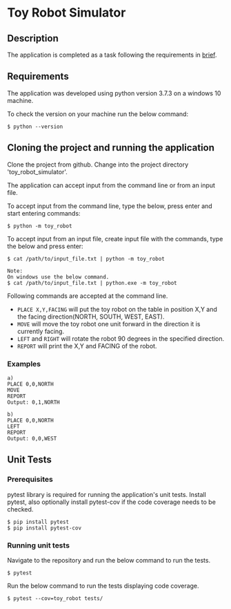 # Toy Robot Simulator

## Description
The application is completed as a task following the requirements in [brief](BRIEF.md).

## Requirements
The application was developed using python version 3.7.3 on a windows 10 machine.

To check the version on your machine run the below command:

    $ python --version

## Cloning the project and running the application
Clone the project from github. Change into the project directory 'toy_robot_simulator'.

The application can accept input from the command line or from an input file.

To accept input from the command line, type the below, press enter and start entering commands:

    $ python -m toy_robot
    

To accept input from an input file, create input file with the commands, type the below and press enter:

    $ cat /path/to/input_file.txt | python -m toy_robot
    
    Note: 
    On windows use the below command.
    $ cat /path/to/input_file.txt | python.exe -m toy_robot


Following commands are accepted at the command line. 
* `PLACE X,Y,FACING` will put the toy robot on the table in position X,Y and the facing direction(NORTH, SOUTH, WEST, EAST).
* `MOVE` will move the toy robot one unit forward in the direction it is currently facing.
* `LEFT` and `RIGHT` will rotate the robot 90 degrees in the specified direction.
* `REPORT` will print the X,Y and FACING of the robot.

### Examples
```
a)
PLACE 0,0,NORTH
MOVE
REPORT
Output: 0,1,NORTH

b)
PLACE 0,0,NORTH
LEFT
REPORT
Output: 0,0,WEST
```

## Unit Tests

### Prerequisites
pytest library is required for running the application's unit tests. Install pytest, also optionally install pytest-cov if the code coverage needs to be checked.

    $ pip install pytest
    $ pip install pytest-cov

### Running unit tests
Navigate to the repository and run the below command to run the tests.

    $ pytest

Run the below command to run the tests displaying code coverage.

    $ pytest --cov=toy_robot tests/
